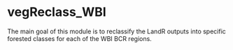 # vegReclass_WBI
The main goal of this module is to reclassify the LandR outputs into specific forested classes for each of the WBI BCR regions. 

